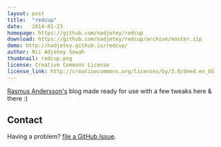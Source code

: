 ```yaml
---
layout: post
title:  "redcup"
date:   2014-01-23
homepage: https://github.com/nadjetey/redcup
download: https://github.com/nadjetey/redcup/archive/master.zip
demo: http://nadjetey.github.io/redcup/
author: Nii Adjetey Sowah
thumbnail: redcup.png
license: Creative Commons License
license_link: http://creativecommons.org/licenses/by/3.0/deed.en_US
---
```


[Rasmus Andersson's](http://rsms.me/) blog made ready for use with a few tweaks here & there :)

## Contact
Having a problem? [file a GitHub Issue](https://github.com/nadjetey/redcup/issues/new).